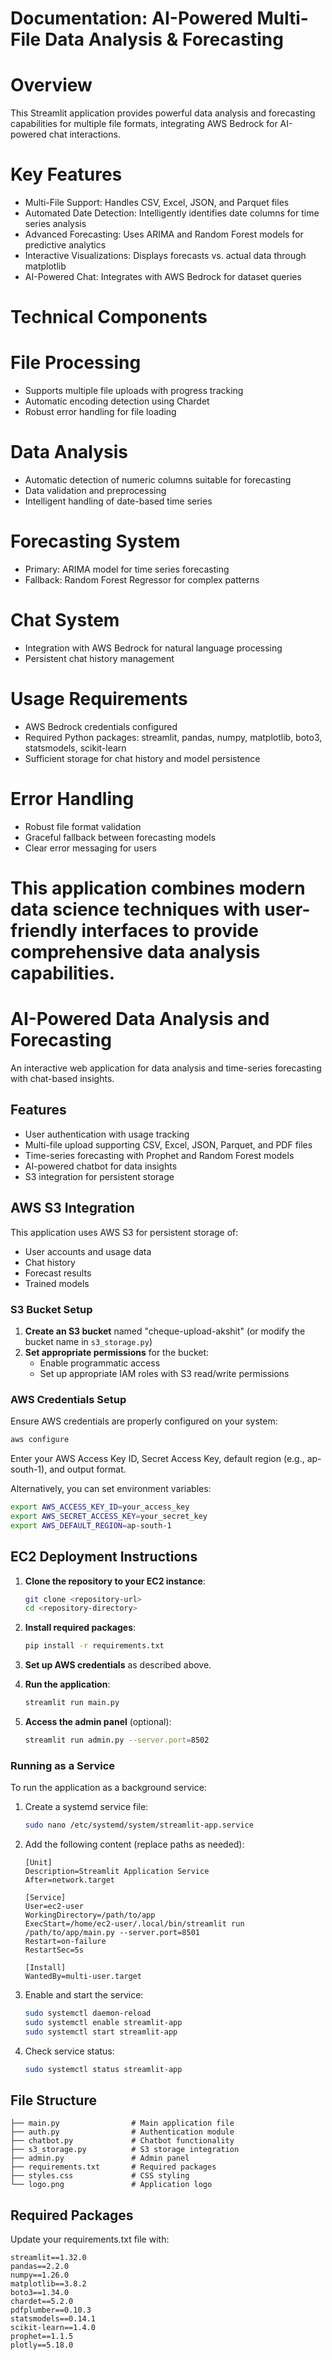 # Documentation: AI-Powered Multi-File Data Analysis & Forecasting

# Overview

This Streamlit application provides powerful data analysis and forecasting capabilities for multiple file formats, integrating AWS Bedrock for AI-powered chat interactions.

# Key Features

- Multi-File Support: Handles CSV, Excel, JSON, and Parquet files
- Automated Date Detection: Intelligently identifies date columns for time series analysis
- Advanced Forecasting: Uses ARIMA and Random Forest models for predictive analytics
- Interactive Visualizations: Displays forecasts vs. actual data through matplotlib
- AI-Powered Chat: Integrates with AWS Bedrock for dataset queries

# Technical Components

# File Processing

- Supports multiple file uploads with progress tracking
- Automatic encoding detection using Chardet
- Robust error handling for file loading

# Data Analysis

- Automatic detection of numeric columns suitable for forecasting
- Data validation and preprocessing
- Intelligent handling of date-based time series

# Forecasting System

- Primary: ARIMA model for time series forecasting
- Fallback: Random Forest Regressor for complex patterns
 
# Chat System

- Integration with AWS Bedrock for natural language processing
- Persistent chat history management

# Usage Requirements

- AWS Bedrock credentials configured
- Required Python packages: streamlit, pandas, numpy, matplotlib, boto3, statsmodels, scikit-learn
- Sufficient storage for chat history and model persistence

# Error Handling

- Robust file format validation
- Graceful fallback between forecasting models
- Clear error messaging for users

# This application combines modern data science techniques with user-friendly interfaces to provide comprehensive data analysis capabilities.

# AI-Powered Data Analysis and Forecasting

An interactive web application for data analysis and time-series forecasting with chat-based insights.

## Features

- User authentication with usage tracking
- Multi-file upload supporting CSV, Excel, JSON, Parquet, and PDF files
- Time-series forecasting with Prophet and Random Forest models
- AI-powered chatbot for data insights
- S3 integration for persistent storage

## AWS S3 Integration

This application uses AWS S3 for persistent storage of:
- User accounts and usage data
- Chat history
- Forecast results
- Trained models

### S3 Bucket Setup

1. **Create an S3 bucket** named "cheque-upload-akshit" (or modify the bucket name in `s3_storage.py`)
2. **Set appropriate permissions** for the bucket:
   - Enable programmatic access
   - Set up appropriate IAM roles with S3 read/write permissions

### AWS Credentials Setup

Ensure AWS credentials are properly configured on your system:

```bash
aws configure
```

Enter your AWS Access Key ID, Secret Access Key, default region (e.g., ap-south-1), and output format.

Alternatively, you can set environment variables:

```bash
export AWS_ACCESS_KEY_ID=your_access_key
export AWS_SECRET_ACCESS_KEY=your_secret_key
export AWS_DEFAULT_REGION=ap-south-1
```

## EC2 Deployment Instructions

1. **Clone the repository to your EC2 instance**:
   ```bash
   git clone <repository-url>
   cd <repository-directory>
   ```

2. **Install required packages**:
   ```bash
   pip install -r requirements.txt
   ```

3. **Set up AWS credentials** as described above.

4. **Run the application**:
   ```bash
   streamlit run main.py
   ```

5. **Access the admin panel** (optional):
   ```bash
   streamlit run admin.py --server.port=8502
   ```

### Running as a Service

To run the application as a background service:

1. Create a systemd service file:
   ```bash
   sudo nano /etc/systemd/system/streamlit-app.service
   ```

2. Add the following content (replace paths as needed):
   ```
   [Unit]
   Description=Streamlit Application Service
   After=network.target

   [Service]
   User=ec2-user
   WorkingDirectory=/path/to/app
   ExecStart=/home/ec2-user/.local/bin/streamlit run /path/to/app/main.py --server.port=8501
   Restart=on-failure
   RestartSec=5s

   [Install]
   WantedBy=multi-user.target
   ```

3. Enable and start the service:
   ```bash
   sudo systemctl daemon-reload
   sudo systemctl enable streamlit-app
   sudo systemctl start streamlit-app
   ```

4. Check service status:
   ```bash
   sudo systemctl status streamlit-app
   ```

## File Structure

```
├── main.py                # Main application file
├── auth.py                # Authentication module
├── chatbot.py             # Chatbot functionality
├── s3_storage.py          # S3 storage integration
├── admin.py               # Admin panel
├── requirements.txt       # Required packages
├── styles.css             # CSS styling
└── logo.png               # Application logo
```

## Required Packages

Update your requirements.txt file with:

```
streamlit==1.32.0
pandas==2.2.0
numpy==1.26.0
matplotlib==3.8.2
boto3==1.34.0
chardet==5.2.0
pdfplumber==0.10.3
statsmodels==0.14.1
scikit-learn==1.4.0
prophet==1.1.5
plotly==5.18.0
```

